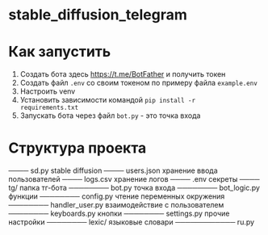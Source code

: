 # stable_diffusion_telegram

# Как запустить
1. Создать бота здесь https://t.me/BotFather и получить токен
2. Создать файл <code>.env</code> со своим токеном по примеру файла <code>example.env</code>
3. Настроить venv
4. Установить зависимости командой <code>pip install -r requirements.txt</code>
5. Запускать бота через файл <code>bot.py</code> - это точка входа

# Структура проекта
──── sd.py                  stable diffusion
──── users.json             хранение ввода пользователей
──── logs.csv               хранение логов
──── .env                   секреты
──── tg/                    папка тг-бота
──────── bot.py             точка входа
──────── bot_logic.py       функции
──────── config.py          чтение переменных окружения
──────── handler_user.py    взаимодействие с пользователем
──────── keyboards.py       кнопки
──────── settings.py        прочие настройки
──────── lexic/             языковые словари
──────────── ru.py          
